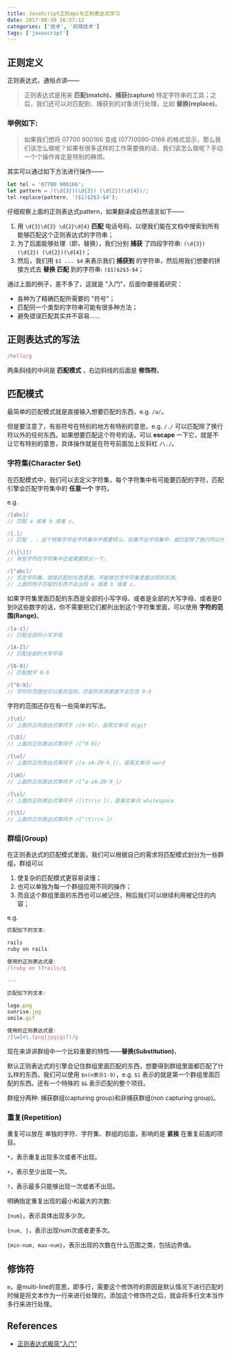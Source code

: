 ```yaml
---
title: JavaScript正则api与正则表达式学习
date: 2017-08-30 16:57:12
categories: ['技术', '前端技术']
tags: ['javascript']
---
```


## 正则定义

正则表达式，通俗点讲——

> 正则表达式是用来 **匹配(match)、捕获(capture)** 特定字符串的工具；之后，我们还可以对匹配到、捕获到的对象进行处理，比如 **替换(replace)**。

### 举例如下:

> 如果我们想将 07700 900166 变成 (077)0090-0166 的格式显示，那么我们该怎么做呢？如果有很多这样的工作需要做的话，我们该怎么做呢？手动一个个操作肯定是特别的麻烦。

其实可以通过如下方法进行操作——

```js
let tel = '07700 900166';
let pattern = /(\d{3})(\d{2}) (\d{2})(\d{4})/;
tel.replace(pattern, '($1)$2$3-$4');
```

仔细观察上面的正则表达式pattern，如果翻译成自然语言如下——

1. 用 `\d{3}\d{2} \d{2}\d{4}` **匹配** 电话号码，以便我们能在文档中搜索到所有能够匹配这个正则表达式的字符串；
2. 为了后面能够处理（即，替换），我们分别 **捕获** 了四段字符串: `(\d{3})(\d{2}) (\d{2})(\d{4})`；
3. 然后，我们用 `$1 ... $4` 来表示我们 **捕获到** 的字符串，然后用我们想要的拼接方式去 **替换** **匹配** 到的字符串: `($1)$2$3-$4`；

通过上面的例子，差不多了，这就是 "入门"，后面你要接着研究：

- 各种为了精确匹配所需要的 "符号"；
- 匹配同一个类型的字符串可能有很多种方法；
- 避免错误匹配其实并不容易……

<!-- more -->

## 正则表达式的写法

```js
/hello/g
```

两条斜线的中间是 **匹配模式** ，右边斜线的后面是 **修饰符**。

## 匹配模式

最简单的匹配模式就是直接输入想要匹配的东西，e.g. `/a/`。

但是要注意了，有些符号在特别的地方有特别的意思，e.g. `/./` 可以匹配除了换行符以外的任何东西。如果想要匹配这个符号的话，可以 **escape** 一下它，就是不让它有特别的意思，具体操作就是在符号前面加上反斜杠 `/\./`。

### 字符集(Character Set)

在匹配模式中，我们可以去定义字符集，每个字符集中有可能要匹配的字符，匹配引擎会匹配字符集中的 **任意一个** 字符。

e.g.

```js
/[abc]/
// 匹配 a 或者 b 或者 c。

/[.]/
// 匹配 . ，这个特殊字符在字符集中不需要转义。如果不在字符集中，就匹配除了换行符以外的任何东西。

/[\[\]]/
// 有些字符在字符集中还是需要转义一下。

/[^abc]/
// 否定字符集，就是匹配的东西里面，不能够包含字符集里面出现的东西。
// 上面的例子匹配的东西不会出现 a 或者 b 或者 c。
```

如果字符集里面匹配的东西是全部的小写字母、或者是全部的大写字母、或者是0到9这些数字的话，你不需要把它们都列出到这个字符集里面，可以使用 **字符的范围(Range)**。

```js
/[a-z]/
// 匹配全部的小写字母

/[A-Z]/
// 匹配全部的大写字母

/[0-9]/
// 匹配数字 0-9

/[^0-9]/
// 字符的范围也可以是否定的，匹配的东西里面不会包含 0-9
```

字符的范围还存在有一些简单的写法。

```js
/[\d]/
// 上面的正则表达式等同于 /[0-9]/，是英文单词 digit

/[\D]/
// 上面的正则表达式等同于 /[^0-9]/

/[\w]/
// 上面的正则表达式等同于 /[a-zA-Z0-9_]/，是英文单词 word

/[\W]/
// 上面的正则表达式等同于 /[^a-zA-Z0-9_]/

/[\s]/
// 上面的正则表达式等同于 /[\t\r\n ]/，是英文单词 whitespace

/[\S]/
// 上面的正则表达式等同于 /[^\t\r\n ]/
```

### 群组(Group)

在正则表达式的匹配模式里面，我们可以根据自己的需求将匹配模式划分为一些群组，群组可以

1. 使复杂的匹配模式更容易读懂；
2. 也可以单独为每一个群组应用不同的操作；
3. 而且这个群组里面的东西也可以被记住，稍后我们可以继续利用被记住的内容；

e.g.

```js
匹配如下的文本:

rails
ruby on rails

使用的正则表达式是:
/(ruby on )?rails/g

---

匹配如下的文本:

logo.png
sunrise.jpg
smile.gif

使用的正则表达式是:
/[\w]+\.(png|jpg|gif)/g
```

现在来讲讲群组中一个比较重要的特性——**替换(Substitution)**，

默认正则表达式的引擎会记住群组里面匹配的东西，想要得到群组里面都匹配了什么样的东西，我们可以使用 `$n(n表示1-9)`，e.g. `$1` 表示的就是第一个群组里面匹配的东西。还有一个特殊的 `$&` 表示匹配的整个项目。

群组分两种: 捕获群组(capturing group)和非捕获群组(non capturing group)。

### 重复(Repetition)

重复可以放在 单独的字符、字符集、群组的后面，影响的是 **紧挨** 在重复前面的项目。

`*`，表示重复出现多次或者不出现。

`+`，表示至少出现一次。

`?`，表示最多只能够出现一次或者不出现。

明确指定重复出现的最小和最大的次数:

`{num}`，表示具体出现多少次。

`{num, }`，表示出现num次或者更多次。

`{min-num, max-num}`，表示出现的次数在什么范围之类，包括边界值。

## 修饰符

`m`，是multi-line的意思，即多行，需要这个修饰符的原因是默认情况下进行匹配的时候是将文本作为一行来进行处理的，添加这个修饰符之后，就会将多行文本当作多行来进行处理。

## References

- [正则表达式极简“入门”](http://lixiaolai.com/2016/07/19/makecs-regular-expression/)
